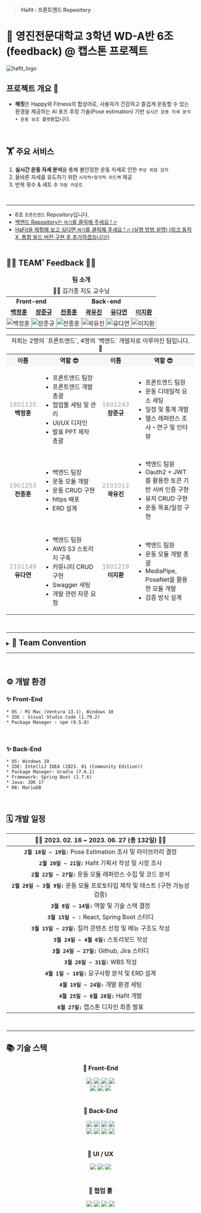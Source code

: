 > #### Hafit : 프론트엔드 Repository

# 👋 영진전문대학교 3학년 WD-A반 6조(feedback) @ 캡스톤 프로젝트

![hafit_logo](https://github.com/Team-HAFIT/HAFIT-Client/assets/103083251/6077c313-5d90-437c-8b62-e09cce3e8d0f)

## 프로젝트 개요 👀

- **해핏**은 Happy와 Fitness의 합성어로, 사용자가 건강하고 즐겁게 운동할 수 있는 환경을 제공하는 AI 포즈 추정 기술(Pose estimation) 기반 `실시간 운동 자세 분석 • 운동 보조 플랫폼`입니다.

<br />

## 🏋️ 주요 서비스

1. **실시간 운동 자세 분석**을 통해 불안정한 운동 자세로 인한 `부상 위험 감지`
2. 올바른 자세를 유도하기 위한 `시각적•청각적 피드백` 제공
3. 반복 횟수 & 세트 수 `자동 카운트`

<br />

---

- 6조 `프론트엔드` Repository입니다.
- [백엔드 Repository는 `여기`를 클릭해 주세요 ! 🔥](https://github.com/Team-HAFIT/HAFIT-Server)
- [HaFit을 체험해 보고 싶다면 `여기`를 클릭해 주세요 ! 🔥 (실행 방법 설명) (링크 동작 X, 통합 빌드 버전 구현 후 추가하겠습니다!)]()  
  <br />

## 👨‍💻 TEAM˚ Feedback 👩‍💻

<table width="100%" align="center">
   <thead>
      <tr align="center">
         <td colspan = "6">
            <span><b>팀 소개</b></span>
         </td>
      </tr>
       <tr align="center">
           <td colspan = "6">
               👨‍🏫 김기종 지도 교수님
           </td>
      </tr>
   </thead>
   <tbody>
       <tr>
           <td align="center" colspan = "2"><b>Front-end</b></td>
           <td align="center" colspan = "4"><b>Back-end</b></td>
       </tr>
       <tr>
           <td align="center"><a href="https://github.com/baegjhoon"><b>백정훈</b></a></td>
           <td align="center"><a href="https://github.com/jjun9"><b>장준규</b></a></td>
           <td align="center"><a href="https://github.com/WDJJH"><b>전종훈</b></a></td>
           <td align="center"><a href="https://github.com/ooyniz"><b>곽유진</b></a></td>
           <td align="center"><a href="https://github.com/da-pri"><b>유다연</b></a></td>
           <td align="center"><a href="https://github.com/LJH-3410"><b>이지환</b></a></td>
       </tr>
       <tr>
            <td width="16%" style="padding:0;">
                <a href="https://github.com/baegjhoon">
                    <img src="https://avatars.githubusercontent.com/u/103083251?v=4" width="100%" alt="백정훈">
                </a>
            </td>
            <td width="16%" style="padding:0;">
                <a href="https://github.com/jjun9">
                    <img src="https://avatars.githubusercontent.com/u/103375871?v=4" width="100%" alt="장준규">
                </a>
            </td>
            <td width="16%" style="padding:0;">
                <a href="https://github.com/WDJJH">
                    <img src="https://avatars.githubusercontent.com/u/103156018?v=4" width="100%" alt="전종훈">
                </a>
            </td>
            <td width="16%" style="padding:0;">
                <a href="https://github.com/ooyniz">
                    <img src="https://avatars.githubusercontent.com/u/102000749?v=4" width="100%" alt="곽유진">
                </a>
            </td>
            <td width="16%" style="padding:0;">
                <a href="https://github.com/da-pri">
                    <img src="https://avatars.githubusercontent.com/u/102639884?v=4" width="100%" alt="유다연">
                </a>
            </td>
            <td width="16%" style="padding:0;">
                <a href="https://github.com/LJH-3410">
                    <img src="https://avatars.githubusercontent.com/u/103081988?v=4" width="100%" alt="이지환">
                </a>
            </td>
       </tr>
   </tbody>
</table>

<table width="100%" align="center">
        <tr align="center">
          <td colspan="4">저희는 2명의 `프론트엔드`,  4명의 `백엔드` 개발자로 이루어진 팀입니다. 🚴</td>
        </tr>
        <tr align="center" style="background-color: #F6F6F6;">
            <th width="10%">
                <span><b>이름</b></span>
            </th>
            <th width="40%">
                <span><b>역할 😎</b></span>
            </th>
            <th width="10%">
                <span><b>이름</b></span>
            </th>
            <th width="40%">
                <span><b>역할 😎</b></span>
            </th>
        </tr>
         <tr>
            <td align="center"><span style="color:#999999;">1801125</span><br /><b>백정훈</b></td>
            <td align="left">
                <ul>
                    <li>프론트엔드 팀장</li>
                    <li>프론트엔드 개발 총괄</li>
                    <li>협업툴 세팅 및 관리</li>
                    <li>UI/UX 디자인</li>
                    <li>발표 PPT 제작 총괄</li>
                </ul>
            </td>
            <td align="center"><span style="color:#999999;">1801243</span><br /><b>장준규</b></td>
            <td align="left">
                <ul>
                    <li>프론트엔드 팀원</li>
                    <li>운동 디테일적 요소 세팅</li>
                    <li>일정 및 통계 개발</li>
                    <li>헬스 레퍼런스 조사・연구 및 인터뷰</li>
                </ul>
            </td>
         </tr>
         <tr>
            <td align="center"><span style="color:#999999;">1901253</span><br /><b>전종훈</b></td>
            <td align="left">
                <ul>
                    <li>백엔드 팀장</li>
                    <li>운동 모듈 개발</li>
                    <li>운동 CRUD 구현</li>
                    <li>https 배포</li>
                    <li>ERD 설계</li>
                </ul>
            </td>
            <td align="center"><span style="color:#999999;">2101012</span><br /><b>곽유진</b></td>
            <td align="left">
                <ul>
                    <li>백엔드 팀원</li>
                    <li>Oauth2 + JWT를 활용한 토큰 기반 서버 인증 구현</li>
                    <li>유저 CRUD 구현</li>
                    <li>운동 목표/일정 구현</li>
                </ul>
            </td>
         </tr>
         <tr>
            <td align="center"><span style="color:#999999;">2101149</span><br /><b>유다연</b></td>
            <td align="left">
                <ul>
                    <li>백엔드 팀원</li>
                    <li>AWS S3 스토리지 구축</li>
                    <li>커뮤니티 CRUD 구현</li>
                    <li>Swagger 세팅</li>
                    <li>개발 관련 자문 요청</li>
                </ul>
            </td>
            <td align="center"><span style="color:#999999;">1801219</span><br /><b>이지환</b></td>
            <td align="left">
                <ul>
                    <li>백엔드 팀원</li>
                    <li>운동 모듈 개발 총괄</li>
                    <li>MediaPipe, PoseNet을 활용한 모듈 개발</li>
                    <li>검증 방식 설계</li>
                </ul>
            </td>
         </tr>
</table>
  
<br />

---

<details>  
    <summary><h2 style="display:inline">📌 Team Convention</h2></summary>
        <div markdown="1">
            <h3>📍 Commit Convention</h3>
            <table>
                <thead>
                    <tr>
                        <th align="center">태그명</th>
                        <th>설명</th>
                    </tr>
                </thead>
                <tbody>
                    <tr>
                        <th>Feat ✨</th>
                        <td>새로운 기능 추가</td>
                    </tr>
                    <tr>
                        <th>Fix 🐛</th>
                        <td>버그 수정</td>
                    </tr>
                    <tr>
                        <th>Design 🎨</th>
                        <td>CSS 등 UI 디자인 변경</td>
                    </tr>
                    <tr>
                        <th>Style 🩹</th>
                        <td>오타 수정, 변수명 변경, 세미콜론 빠졌을 때, 코드 변경이 없는 수정(줄바꿈, ...)</td>
                    </tr>
                    <tr>
                        <th>Comment 💬</th>
                        <td>주석 추가/수정</td>
                    </tr>
                    <tr>
                        <th>Chore 📦</th>
                        <td>build 관련 수정, package 관련 수정</td>
                    </tr>
                    <tr>
                        <th>Rename 🚚</th>
                        <td>파일을 수정/이동 작업만 했을 경우</td>
                    </tr>
                    <tr>
                        <th>Remove 🔥</th>
                        <td>파일을 삭제하는 작업만 했을 경우</td>
                    </tr>
                    <tr>
                        <th>Test ✅</th>
                        <td>테스트 코드</td>
                    </tr>
                    <tr>
                        <th>Docs 📝</th>
                        <td>문서 수정 (Readme.md 등)</td>
                    </tr>
                    <tr>
                        <th>Refactor ♻️</th>
                        <td>코드 리팩토링, 현재 구현된 코드를 개선</td>
                    </tr>
                </tbody>
            </table>
            <br />  
            <h3>📍 Branch Convention</h3>
            <img src="https://github.com/Team-HAFIT/HAFIT-Client/assets/103083251/3ec0ada7-ceb3-4d50-ad2d-7bff4d6589e3" width="80%" alt="our-branch">
            <ul>
                <li>Git 학습을 목표로, Branch 전략은 최대한 간결하게 결정하게 되었습니다.</li>
            </ul>
            <br/>
            <ol>
                <li>모든 기능 구현은 'feature' 브랜치에서 시작합니다.</li>
                <li>'feature' 브랜치는 'develop' 브랜치에서 분기되고 머지됩니다.</li>
                <li>'develop' 브랜치에선 머지된 기능에 대한 테스트를 진행합니다.</li>
                <li>전체적인 테스트가 완료되었다면 'main' 브랜치에서 배포를 준비합니다.</li>
            </ol>
            <br/>
            <h3>📍 작업 진행 순서</h3>
            <ol>
                <li>Jira에서 작업을 할당해주세요.</li>
                <li>Jira 이슈번호를 포함한 Branch를 생성해주세요.</li>
                  ⌜ <em>ex) feat/HF-123-작업내용</em> ⌟
                <li>작업 전, 생성된 Branch로 전환하고,</li>
                <li>'develop 브랜치'를 'pull' 받고 작업을 시작해주세요!</li>
                <li>작업을 완료했다면, PR 후 카톡 남겨주시면 확인 후 merge 하겠습니다! 😆 </li>
            </ol>
        </div>
</details>

---

<br />

## ⚙️ 개발 환경

### ✨ Front-End

```
* OS : M1 Mac (Ventura 13.1), Windows 10
* IDE : Visual Studio Code (1.79.2)
* Package Manager : npm (9.5.0)
```

<br />

### ✨ Back-End

```
* OS: Windows 10
* IDE: IntelliJ IDEA (2023. 01 (Community Edition))
* Package Manager: Gradle (7.6.1)
* Framework: Spring Boot (2.7.6)
* Java: JDK 17
* DB: MariaDB
```

<br />

## 🗓️ 개발 일정

| 👩‍💻 2023. 02. 16  ~  2023. 06. 27 (총 132일) 👨‍💻 |
| :------------------------------------------: |
| **`2월 16일 ~ 19일:`** Pose Estimation 조사 및 라이브러리 결정 |
| **`2월 20일 ~ 21일:`** Hafit 기획서 작성 및 시장 조사 |
| **`2월 22일 ~ 27일:`** 운동 모듈 래퍼런스 수집 및 코드 분석 |
| **`2월 28일 ~ 3월 9일:`** 운동 모듈 프로토타입 제작 및 테스트 (구현 가능성 검증) |
| **`3월 8일 ~ 14일:`** 역할 및 기술 스택 결정 |
| **`3월 15일 ~ :`** React, Spring Boot 스터디 |
| **`3월 15일 ~ 23일:`** 킬러 콘텐츠 선정 및 메뉴 구조도 작성 |
| **`3월 24일 ~ 4월 6일:`** 스토리보드 작성 |
| **`3월 24일 ~ 27일:`** Github, Jira 스터디 |
| **`3월 28일 ~ 31일:`** WBS 작성 |
| **`4월 1일 ~ 18일:`** 요구사항 분석 및 ERD 설계 |
| **`4월 19일 ~ 24일:`** 개발 환경 세팅 |
| **`4월 25일 ~ 6월 26일:`** Hafit 개발 |
| **`6월 27일:`** 캡스톤 디자인 최종 발표 |

<br />

---

## 📚 기술 스택

<div align=center><h3>🚀 Front-End</h3></div>
<div align=center> 
    <img src="https://img.shields.io/badge/react-61DAFB?style=for-the-badge&logo=react&logoColor=black"> 
    <img src="https://img.shields.io/badge/html5-E34F26?style=for-the-badge&logo=html5&logoColor=white"> 
    <img src="https://img.shields.io/badge/css-1572B6?style=for-the-badge&logo=css3&logoColor=white"> 
    <img src="https://img.shields.io/badge/javascript-F7DF1E?style=for-the-badge&logo=javascript&logoColor=black"> 
    <br />
    <img src="https://img.shields.io/badge/node.js-339933?style=for-the-badge&logo=Node.js&logoColor=white">
    <img src="https://img.shields.io/badge/Redux-764ABC?style=for-the-badge&logo=redux&logoColor=white">
    <img src="https://img.shields.io/badge/Ant Design-0170FE?style=for-the-badge&logo=ant-design&logoColor=white">
    <br />
</div>

<br />

<div align=center><h3>🚀 Back-End</h3></div>
<div align=center> 
    <img src="https://img.shields.io/badge/java-007396?style=for-the-badge&logo=java&logoColor=white">
    <img src="https://img.shields.io/badge/spring-6DB33F?style=for-the-badge&logo=spring&logoColor=white">
    <img src="https://img.shields.io/badge/maria db-003545?style=for-the-badge&logo=mariadb&logoColor=white">
    <img src="https://img.shields.io/badge/jwt-000000?style=for-the-badge&logo=jsonwebtokens&logoColor=white">
    <br />
    <img src="https://img.shields.io/badge/oauth 2.0-0F2727?style=for-the-badge&logo=oauth&logoColor=white">
    <img src="https://img.shields.io/badge/aws s3-569A31?style=for-the-badge&logo=amazons3&logoColor=white">
    <img src="https://img.shields.io/badge/swagger-85EA2D?style=for-the-badge&logo=swagger&logoColor=black">
    <img src="https://img.shields.io/badge/postman-FF6C37?style=for-the-badge&logo=postman&logoColor=white">
    <br />
</div>

<br />

<div align=center><h3>🚀 UI / UX</h3></div>
<div align=center> 
    <img src="https://img.shields.io/badge/figma-F24E1E?style=for-the-badge&logo=figma&logoColor=white">
    <img src="https://img.shields.io/badge/photoshop-31A8FF?style=for-the-badge&logo=adobephotoshop&logoColor=white">
    <img src="https://img.shields.io/badge/illustrator-FF9A00?style=for-the-badge&logo=adobeillustrator&logoColor=white">
</div>

<br />

<div align=center><h3>🚀 협업 툴</h3></div>
<div align=center> 
    <img src="https://img.shields.io/badge/github-181717?style=for-the-badge&logo=github&logoColor=white">
    <img src="https://img.shields.io/badge/jira-0052CC?style=for-the-badge&logo=jira&logoColor=white">
    <img src="https://img.shields.io/badge/slack-4A154B?style=for-the-badge&logo=slack&logoColor=white">
    <img src="https://img.shields.io/badge/notion-EFEBF8?style=for-the-badge&logo=notion&logoColor=black">
</div>
